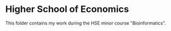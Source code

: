 # Higher School of Economics
This folder contains my work during the HSE minor course "Bioinformatics".

